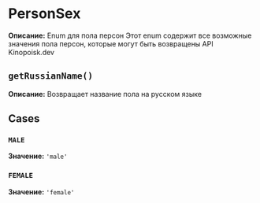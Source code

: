 # PersonSex

**Описание:** Enum для пола персон
Этот enum содержит все возможные значения пола персон, которые могут быть
возвращены API Kinopoisk.dev

## `getRussianName()`

**Описание:** Возвращает название пола на русском языке

## Cases

### `MALE`

**Значение:** `'male'`

### `FEMALE`

**Значение:** `'female'`

